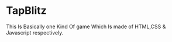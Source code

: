 # TapBlitz
This Is Basically one Kind Of game Which Is made of HTML,CSS &amp; Javascript respectively.
